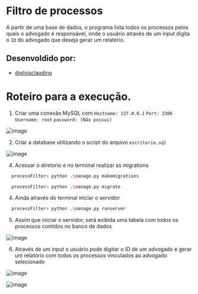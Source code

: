 
# Filtro de processos

A partir de uma base de dados, o programa lista todos os processos pelos quais o advogado é responsável, onde o usuário através de um input digita o `ID` do advogado que deseja gerar um relatório.

## Desenvoldido por:

- [@elvisclaudino](https://github.com/elvisclaudino)

# Roteiro para a execução.

1. Criar uma conexão MySQL com `Hostname: 127.0.0.1` `Port: 3306` `Username: root` `password: (Não possui)`
   
![image](https://github.com/elvisclaudino/hash-table/assets/102040112/72d94052-337e-41c0-828d-b120e4c4aba7)

2. Criar a database utilizando o script do arquivo `escritorio.sql`

![image](https://github.com/elvisclaudino/filtrar-processos-django/assets/102040112/f317930a-fcbc-462a-bb88-b59c504734cb)

4. Acessar o diretorio e no terminal realizar as migrations
   
```bash
  processFilter> python .\manage.py makemigrations
```
```bash
  processFilter> python .\manage.py migrate
```

4. Ainda através do terminal iniciar o servidor

```bash
  processFilter> python .\manage.py runserver
```

5. Assim que iniciar o servidor, será exibida uma tabela com todos os processos contidos no banco de dados

![image](https://github.com/elvisclaudino/hash-table/assets/102040112/43f506af-28b6-45c7-9f80-881abdf05765)

6. Através de um input o usuário pode digitar o ID de um advogado e gerar um relatório com todos os processos vinculados ao advogado selecionado

![image](https://github.com/elvisclaudino/hash-table/assets/102040112/2294e2dd-9133-4e33-9aff-bc2b7f8ffbbd)

![image](https://github.com/elvisclaudino/hash-table/assets/102040112/317eaf24-e842-4683-a5f5-098a509861c6)
